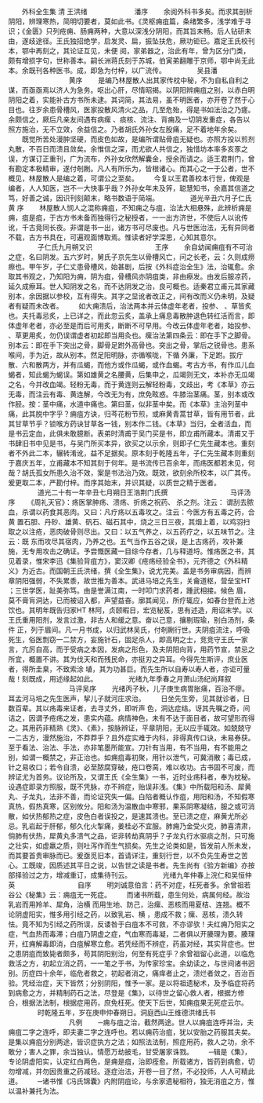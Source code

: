<!-- { "loadSidebar": true } -->

　　外科全生集 清 王洪绪
　　
　　
　　潘序
　　余阅外科书多矣。而求其剖析阴阳，辨理寒热，简明切要者，莫如此书。《灵枢痈疽篇，条绪繁多，浅学难于寻识；《金匮》只列疮痈、肠痈两种，大意以深浅分阴阳，而其旨未畅。后人钻研未由，遂歧途径。王氏独招绝学，启发灵、扁，振坠扶危，厥功钜已。嘉定王氏校刊本，鄂中再刻之，其论证互见，未便 阅，家弟器之，治此有年，曾为区分门类，颇有增损字句，世称善本。嗣长洲蒋氏刻于苏城，伯寅弟翻雕于京师，鄂中尚无此本。余既刊各种医书。成，即急为付梓，以广流传。
　　
　　吴县潘
　　
　　
　　
　　黄序
　　是编乃林屋散人出其家传枕中秘，不为自私自利之谋，而亟亟焉以济人为急务。呕出心肝，尽情昭揭。以阴阳辨痈疽之别，以赤白明阴阳之着，实能补古方书所未逮。其词简，其法易，虽不明医者，亦开卷了然于心目也。往岁余患骨槽风，医家投散风清火之品，几至危殆，得是书如法治之乃瘥。余颇信之，厥后凡亲友间遇有病瘰 、痰核、流注、背痈及一切阴发重症，各告以照方施治，无不立效，余益信之。乃者胡氏外孙女左股痛，足不着地年余矣。
　　既觉所苦处漫肿坚硬，而皮色如故，是编所谓贴骨疽无疑也。亦照方投以煎剂丸散，不百日而溃且敛矣。余惟信之深，而尤欲人共信之，独惜坊本率多亥豕之误，方谋订正重刊，广为流布，外孙女欣然解囊金，授余而请之。适王君荆门，曾有勘定本极精审，遂付剞劂。凡人有所乐为，皆根诸心。而其心之一于公者，世不概见，林屋散人是编之着，可谓公之至矣。
　　今复以王君善校本行世，俾观是编者，人人知医，岂不一大快事乎哉？外孙女年未及笄，聪慧知书，余嘉其信道之笃，好善之诚，因识刊刻颠末，略书数语于简端。
　　
　　道光辛丑六月子仁氏黄 序
　　林屋散人悯人之混称痈疽，不知痈之与疽，治法大相悬殊，此辨析痈是痈，疽是疽，于古方书未备而独得行之秘授者，一一出方济世，不使后人以讹传讹，千古竟同长夜。非谓是书一出，诸方书可尽废也。凡与世医治法，无有异同者不载，古方书具在，可遍观面博取焉。惟读者好学深思，心知其意尔。
　　
　　子仁氏九月朔又识
　　
　　
　　
　　王序
　　余自幼闻痈疽有不可治之症，名曰阴发。五六岁时，舅氏子京先生以骨槽风亡，问之长老，云：久则成痨瘵也。甲午岁，子仁丈患骨槽风，始甚剧，后按《外科症治全生》法，治辄愈。余取其书观之，乃知阳为痈，阴为疽，骨槽风亦阴疽类，非由瘵发。由发后服凉药，延久成瘵耳。世人知阴发之名，而不达阴发之治，良可概也。适秦君立甫元其家藏别本，余因据以参校，互有得失。其字之显讹者改正之，间有改而义仍未明，及疑者有疑而未改者。
　　如大痈溃后，治法两本并云体虚年老者，投参、 、草皆炙也。夫托毒忌炙，上已详之，而此忽云炙，盖承上痛息毒散肿退色转红活而言，即体虚年老者，亦必至是而后可用炙，断断不可早用。今改云体虚年老者，始投参、 、草更用炙，勿仍误谓虚者初起即当用灸也。瘰治法第四条云：即在手下之脚骨。别本云：即在手下突出之骨，脚骨足跗外高骨也。突出之骨，掌后之锐骨也。患系喉间，手为近，故从别本。然足阳明脉，亦循喉咙，下循 外廉，下足跗。拔疔散、六和散两方，并有瓜蝎，而他方或作瓜蝎，或作血蝎。考古方书，有作瓜儿血蝎者，知此蝎为蝎误。第如雄黄之名腰黄，后集申之，瓜竭则无文，本补亦无瓜竭之名，今并改血竭。轻粉无毒，而于黄连则云解轻粉毒，文歧出，考《本草》亦云无毒，而注云有毒、黄连解，今改无为有，庶免眩惑。牛膝治茎痛。茎，别本或改作胫。按：茎中痛，水道中痛也。第曰茎，似非茎中矣。而《本草》主治列茎中痛，此其脱中字乎？痈疽方诀，归芩花粉节煎，或麻黄青蒿甘草，皆有用节者，此其甘草节乎？锁喉方药诀甘草各一钱，别本作二钱。《本草》当归，全者活血，而是书云定血，此俱未敢臆断。表弟时清甫于吴门买是书，即立甫所藏本。清甫又于书肆旧书中见是书，与吴门所买本异，欲买之以示余，则即子仁先生藏本也。重刻者不外此二本，辗转淆讹，益不足据矣。原本刻于乾隆五年，子仁先生藏本则重刻于嘉庆五年，立甫藏本不知其刻于何年。是书流传已百余年，而疡医都若未见，何哉？胡氏孤女所患久治不效，案是书法治乃效。既效，欲刻余所校本，以广其传。爰更取二本，严勘付梓。而序其始末，并识其疑，以质世之精于医者。
　　
　　道光二十有一年辛丑七月朔日王浩荆门氏撰
　　
　　
　　
　　马评汤序
　　《周礼天官》：疡医掌肿疡、溃疡、折疡之祝药、 杀之剂。注云： 谓刮去脓血，杀谓以药食其恶肉。又曰：凡疗疡以五毒攻之。注云：今医方有五毒之药，合黄 置石胆、丹砂、雄黄、矾石、磁石其中，烧之三日三夜，其烟上着，以鸡羽扫取之以注疮，恶肉破骨则尽出。又曰：以五气养之，以五药疗之，以五味节之。注云：既 东而攻尽其宿肉，乃养之也。五气当作五谷之误，是上古疡药，攻补兼施，无专用攻击之确证。予尝慨医藏一目综今存者，几与释道埒。惟疡医之书，其见着录，惟宋李迅《集验背疽方》，窦汉卿《疮疡经验全书》，元齐德之《外科精义》为近古。而国朝王氏洪绪，撰《全生集》，说尤完美。盖是书务审病因，而辨章阴阳强弱，不失累黍，故世推为善本。武进马培之先生，关龠道枢，营垒宝HT ；三世学医，趾美弥笃。由是誉满江南，一时叩门求药者，踵武相接。候色 眉，莫不膏肓洞达，已而被诏入都，声望益奋。廓其闻见，所疗辄应，如春台登而上池饮也。其明年既告归家HT 林阿，贞颐暇日，宏览秘芨，思有述造，用诏末学。以王氏重用阳剂，发言过激，非古人和缓之意。奋以己意，攘剔瑕瑜，别白汤剂，条件 正，列于眉间。凡一月书成，以归武林吴氏，付剞劂行世。夫阴疽流注，呼吸死生，俗医剽窃一二禁方，妄施针石，固足杀人，即高明之士，竞竞守王氏一家言，亢厉自高，而于受病之本因，发病之形色，及夫阴阳向背，用药节宣，禁忌之所宜，概置不讲。其为伐天和而残民命，亦挺刃之异耳。今得先生斯评，庶业医者，得所圭臬，不致索涂 埴，其为功甚巨。而先生所以自寿以寿人者，亦讵可量哉！刻既成，用述缘起如此。
　　
　　光绪九年季春之月萧山汤纪尚拜叙
　　
　　
　　
　　马评吴序
　　光绪丙子秋，儿子庚生病胃胀痛，百治不瘳。耳孟河马培之先生医声，挈儿子就河庄求治。
　　日坐先生旁，见其就诊者，日数百辈。其以疡毒来证者，去寻丈外，即听声 色，洞达症结。讶其先嘱之奇，间诘之，因谓予疮疡之发，患实内蕴。病情神色，未有不达于面目者，故可望形而得之。其用药非精熟《灵》、《素》，按脉辨证，平章阴阳，无以应手辄效。如兢兢守一二古方，漫然施治，不莽莽乎？且外症实难于内科，非得真传口诀，未易券获。至于看法、治法、手法，亦非笔墨所能宣。刀针有当用，有不当用，有不能用之别，如谓一概禁之，非正治也。如痈疽毒初聚，用针以泄气，可冀消散；毒已成，针之易收口；若令自溃，必至脓腐穿破，疮口卷脔，难以收功。古书固不可废，而辨证尤为首务。议论所及，又谓王氏《全生集》一书，近时业疡科者，奉为枕秘。设遇症即录方照服，既不凭脉，亦不辨症，贻误非浅。《集》中所载阳和汤、犀黄丸、子龙丸，法非不善，而论证究失一偏。白陷者概认作疽，用阳和汤，不知假寒真热，假热真寒，区别攸分。阳和汤为温散血中寒邪，果系阴寒凝结，服之或可消散，如伏热郁热之症，皮色白者误投之，是速其溃也。至已溃之症，麻黄尤所必忌。乳岩起于肝郁，郁久化火掣痛，姜桂必不宜服。肺痈乃金受火克，肺喜清肃，倘肺有伏热，犀黄丸多溃气之品，讵非转劫真阴乎？子龙丸行水驱痰之剂，只可施之壮实，如虚羸之质，则吐泻作而生气损矣。先生之论类如是，皆发前人所未发，而其要首贵审脉而已。爰亟觅旧本，首请详注，重刻行世，以不负先生寿世之苦心。工既竣，因质述其平日之说，以告世之读是书者。先生尚有《验方新编》亦按部择验过之方，增减重订，成集待刊云。
　　
　　光绪九年仲春上浣仁和吴恒仲英
　　
　　
　　
　　自序
　　明刘诚意伯言：药不对症，枉死者多。余曾祖若谷公《秘集》云：痈疽无一死症。
　　而诸书所载，患生何处，病属何经。故治乳岩而用羚羊、犀角，治横 而用生地、防己，治瘰、恶核而用夏桔、连翘。概不论阴虚阳实，惟多用引经之药，以致乳岩、横 ，患成不救；瘰、恶核，溃久转怯。竟不知为引经之药所误，反诿咎于白疽本不可救，不亦谬欤！夫红痈乃阳实之症，气血热而毒滞；白疽乃阴虚之症，气血寒而毒凝，二者俱以开腠理为要。腠理开，红痈解毒即消，白疽解寒立愈。若凭经而不辨症，药虽对经，其实背症也。世之患阴疽而致毙者颇多，苟其阴阳别治，何至有死症乎？余曾祖留心此道，以临危救活之方，初起立消之药，一一笔之于书，为传家珍宝。余幼读之，与世间诸书迥别。历症四十余年，临危者救之，初起者消之，痛痒者止之，溃烂者敛之，百治百验。凭经治症，天下皆然；分别阴阳，惟予一家。是以将祖遗秘术，及予临症将药到病愈之方，并精制药石之法，尽登是《集》，以待世之留心救人者，根据方修合，根据法法制，根据症用药，庶免枉死。使天下后世，知痈疽果无死症云尔。
　　
　　时乾隆五年，岁在庚申仲春朔日。洞庭西山王维德洪绪氏书
　　
　　
　　
　　凡例
　　─痈与疽之治，截然两途。世人以痈疽连呼并治，夫痈疽二字之连呼，即夫妻二字之连呼也。若以痈药治疽，犹以安胎之药服其夫矣。是集以痈疽分别两途，皆识症执方之法；如照法法制，照症用药，救人之功，余不敢分；害人之罪，余当独认。情愿万劫披毛，甘受屠家诛戮。
　　─辑是《集》，专论阴虚阳实，认定红白两色，是痈是疽，治即痊愈。所载诸方，皆药到病愈，切勿增减，并勿因贵重之药减轻。逐症治法，开卷一目了然，不必投师，人人可精此道。
　　─诸书惟《冯氏锦囊》内附阴疽论，与余家遗秘相符，独无消疽之方，惟以温补兼托为法。
